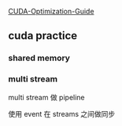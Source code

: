 [CUDA-Optimization-Guide](https://github.com/XiaoSong9905/CUDA-Optimization-Guide)


## cuda practice

### shared memory

### multi stream

multi stream 做 pipeline

使用 event 在 streams 之间做同步